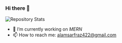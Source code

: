 ### Hi there 👋

![Repository Stats](https://github-readme-stats.vercel.app/api?username=Sarfraz-droid&show_icons=true)

- 🔭 I’m currently working on *MERN*
- 📫 How to reach me: alamsarfraz422@gmail.com

